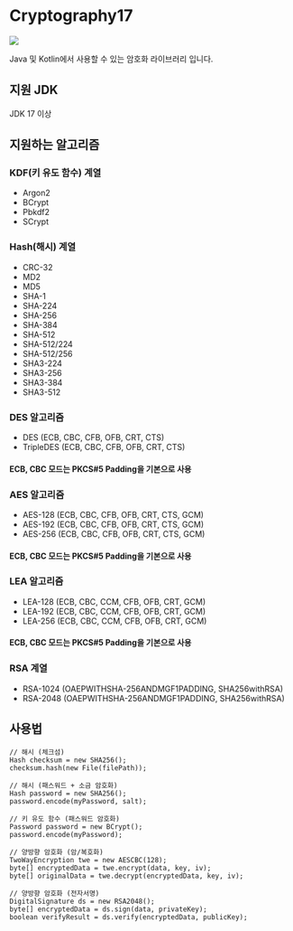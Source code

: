 # Cryptography17
[![](https://jitpack.io/v/retrotv-maven-repo/cryptography17.svg)](https://jitpack.io/#retrotv-maven-repo/cryptography17)

Java 및 Kotlin에서 사용할 수 있는 암호화 라이브러리 입니다.

## 지원 JDK
JDK 17 이상

## 지원하는 알고리즘

### KDF(키 유도 함수) 계열
- Argon2
- BCrypt
- Pbkdf2
- SCrypt

### Hash(해시) 계열
- CRC-32
- MD2
- MD5
- SHA-1
- SHA-224
- SHA-256
- SHA-384
- SHA-512
- SHA-512/224
- SHA-512/256
- SHA3-224
- SHA3-256
- SHA3-384
- SHA3-512

### DES 알고리즘
- DES (ECB, CBC, CFB, OFB, CRT, CTS)
- TripleDES (ECB, CBC, CFB, OFB, CRT, CTS)
#### ECB, CBC 모드는 PKCS#5 Padding을 기본으로 사용

### AES 알고리즘
- AES-128 (ECB, CBC, CFB, OFB, CRT, CTS, GCM)
- AES-192 (ECB, CBC, CFB, OFB, CRT, CTS, GCM)
- AES-256 (ECB, CBC, CFB, OFB, CRT, CTS, GCM)
#### ECB, CBC 모드는 PKCS#5 Padding을 기본으로 사용

### LEA 알고리즘
- LEA-128 (ECB, CBC, CCM, CFB, OFB, CRT, GCM)
- LEA-192 (ECB, CBC, CCM, CFB, OFB, CRT, GCM)
- LEA-256 (ECB, CBC, CCM, CFB, OFB, CRT, GCM)
#### ECB, CBC 모드는 PKCS#5 Padding을 기본으로 사용

### RSA 계열
- RSA-1024 (OAEPWITHSHA-256ANDMGF1PADDING, SHA256withRSA)
- RSA-2048 (OAEPWITHSHA-256ANDMGF1PADDING, SHA256withRSA)

## 사용법
```
// 해시 (체크섬)
Hash checksum = new SHA256();
checksum.hash(new File(filePath));

// 해시 (패스워드 + 소금 암호화)
Hash password = new SHA256();
password.encode(myPassword, salt);

// 키 유도 함수 (패스워드 암호화)
Password password = new BCrypt();
password.encode(myPassword);

// 양방향 암호화 (암/복호화)
TwoWayEncryption twe = new AESCBC(128);
byte[] encryptedData = twe.encrypt(data, key, iv);
byte[] originalData = twe.decrypt(encryptedData, key, iv);

// 양방향 암호화 (전자서명)
DigitalSignature ds = new RSA2048();
byte[] encryptedData = ds.sign(data, privateKey);
boolean verifyResult = ds.verify(encryptedData, publicKey);
```